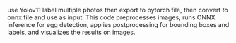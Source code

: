 use Yolov11 label multiple photos then export to pytorch file, then convert to onnx file and use as input. 
This code preprocesses images, runs ONNX inference for egg detection, applies postprocessing for bounding boxes and labels, and visualizes the results on images.
